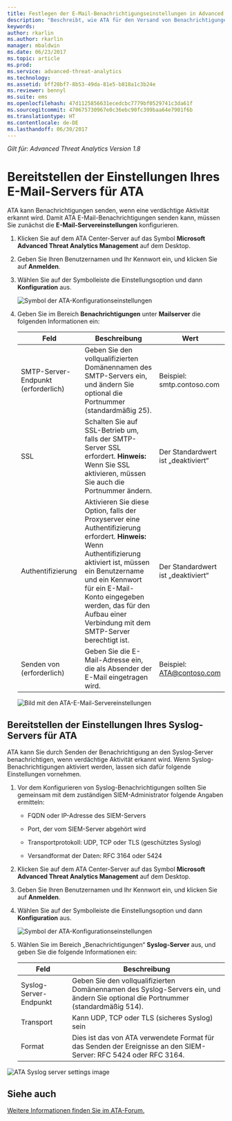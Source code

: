 ```yaml
---
title: Festlegen der E-Mail-Benachrichtigungseinstellungen in Advanced Threat Analytics | Microsoft-Dokumentation
description: "Beschreibt, wie ATA für den Versand von Benachrichtigungen (per E-Mail oder ATA-Ereignisweiterleitung) bei verdächtigen Aktivitäten konfiguriert werden kann"
keywords: 
author: rkarlin
ms.author: rkarlin
manager: mbaldwin
ms.date: 06/23/2017
ms.topic: article
ms.prod: 
ms.service: advanced-threat-analytics
ms.technology: 
ms.assetid: bff20bf7-8b53-49da-81e5-b818a1c3b24e
ms.reviewer: bennyl
ms.suite: ems
ms.openlocfilehash: 47d1125856631ecedcbc7779bf0529741c3da61f
ms.sourcegitcommit: 470675730967e0c36ebc90fc399baa64e7901f6b
ms.translationtype: HT
ms.contentlocale: de-DE
ms.lasthandoff: 06/30/2017
---
```

*Gilt für: Advanced Threat Analytics Version 1.8*



# Bereitstellen der Einstellungen Ihres E-Mail-Servers für ATA
<a id="provide-ata-with-your-email-server-settings" class="xliff"></a>
ATA kann Benachrichtigungen senden, wenn eine verdächtige Aktivität erkannt wird. Damit ATA E-Mail-Benachrichtigungen senden kann, müssen Sie zunächst die **E-Mail-Servereinstellungen** konfigurieren.

1.  Klicken Sie auf dem ATA Center-Server auf das Symbol **Microsoft Advanced Threat Analytics Management** auf dem Desktop.

2.  Geben Sie Ihren Benutzernamen und Ihr Kennwort ein, und klicken Sie auf **Anmelden**.

3.  Wählen Sie auf der Symbolleiste die Einstellungsoption und dann **Konfiguration** aus.

    ![Symbol der ATA-Konfigurationseinstellungen](media/ATA-config-icon.png)

4.  Geben Sie im Bereich **Benachrichtigungen** unter **Mailserver** die folgenden Informationen ein:

    |Feld|Beschreibung|Wert|
    |---------|---------------|---------|
    |SMTP-Server-Endpunkt (erforderlich)|Geben Sie den vollqualifizierten Domänennamen des SMTP-Servers ein, und ändern Sie optional die Portnummer (standardmäßig 25).|Beispiel:<br />smtp.contoso.com|
    |SSL|Schalten Sie auf SSL-Betrieb um, falls der SMTP-Server SSL erfordert. **Hinweis:** Wenn Sie SSL aktivieren, müssen Sie auch die Portnummer ändern.|Der Standardwert ist „deaktiviert“|
    |Authentifizierung|Aktivieren Sie diese Option, falls der Proxyserver eine Authentifizierung erfordert. **Hinweis:** Wenn Authentifizierung aktiviert ist, müssen ein Benutzername und ein Kennwort für ein E-Mail-Konto eingegeben werden, das für den Aufbau einer Verbindung mit dem SMTP-Server berechtigt ist.|Der Standardwert ist „deaktiviert“|
    |Senden von (erforderlich)|Geben Sie die E-Mail-Adresse ein, die als Absender der E-Mail eingetragen wird.|Beispiel:<br />ATA@contoso.com|
    ![Bild mit den ATA-E-Mail-Servereinstellungen](media/ata-email-server.png)

## Bereitstellen der Einstellungen Ihres Syslog-Servers für ATA
<a id="provide-ata-with-your-syslog-server-settings" class="xliff"></a>
ATA kann Sie durch Senden der Benachrichtigung an den Syslog-Server benachrichtigen, wenn verdächtige Aktivität erkannt wird. Wenn Syslog-Benachrichtigungen aktiviert werden, lassen sich dafür folgende Einstellungen vornehmen.

1.  Vor dem Konfigurieren von Syslog-Benachrichtigungen sollten Sie gemeinsam mit dem zuständigen SIEM-Administrator folgende Angaben ermitteln:

    -   FQDN oder IP-Adresse des SIEM-Servers

    -   Port, der vom SIEM-Server abgehört wird

    -   Transportprotokoll: UDP, TCP oder TLS (geschütztes Syslog)

    -   Versandformat der Daten: RFC 3164 oder 5424

2.  Klicken Sie auf dem ATA Center-Server auf das Symbol **Microsoft Advanced Threat Analytics Management** auf dem Desktop.

3.  Geben Sie Ihren Benutzernamen und Ihr Kennwort ein, und klicken Sie auf **Anmelden**.

4.  Wählen Sie auf der Symbolleiste die Einstellungsoption und dann **Konfiguration** aus.

    ![Symbol der ATA-Konfigurationseinstellungen](media/ATA-config-icon.png)

5.  Wählen Sie im Bereich „Benachrichtigungen“ **Syslog-Server** aus, und geben Sie die folgende Informationen ein:

    |Feld|Beschreibung|
    |---------|---------------|
    |Syslog-Server-Endpunkt|Geben Sie den vollqualifizierten Domänennamen des Syslog-Servers ein, und ändern Sie optional die Portnummer (standardmäßig 514).|
    |Transport|Kann UDP, TCP oder TLS (sicheres Syslog) sein|
    |Format|Dies ist das von ATA verwendete Format für das Senden der Ereignisse an den SIEM-Server: RFC 5424 oder RFC 3164.|

 ![ATA Syslog server settings image](media/ata-syslog-server-settings.png)



## Siehe auch
<a id="see-also" class="xliff"></a>
[Weitere Informationen finden Sie im ATA-Forum.](https://social.technet.microsoft.com/Forums/security/home?forum=mata)
